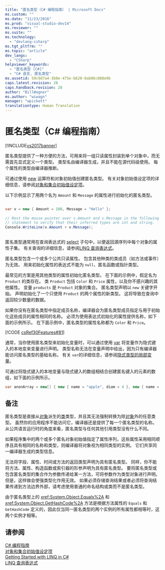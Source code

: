 ```yaml
---
title: "匿名类型（C# 编程指南） | Microsoft Docs"
ms.custom: ""
ms.date: "11/23/2016"
ms.prod: "visual-studio-dev14"
ms.reviewer: ""
ms.suite: ""
ms.technology: 
  - "devlang-csharp"
ms.tgt_pltfrm: ""
ms.topic: "article"
dev_langs: 
  - "CSharp"
helpviewer_keywords: 
  - "匿名类型 [C#]"
  - "C# 语言, 匿名类型"
ms.assetid: 59c9d7a4-3b0e-475e-b620-0ab86c088e9b
caps.latest.revision: 28
caps.handback.revision: 28
author: "BillWagner"
ms.author: "wiwagn"
manager: "wpickett"
translationtype: Human Translation
---
```

# 匿名类型（C# 编程指南）
[!INCLUDE[vs2017banner](../../../csharp/includes/vs2017banner.md)]

匿名类型提供了一种方便的方法，可用来将一组只读属性封装到单个对象中，而无需首先显式定义一个类型。  类型名由编译器生成，并且不能在源代码级使用。  每个属性的类型由编译器推断。  
  
 可通过使用 [new](../../../csharp/language-reference/keywords/new.md) 运算符和对象初始值创建匿名类型。  有关对象初始值设定项的详细信息，请参阅[对象和集合初始值设定项](../../../csharp/programming-guide/classes-and-structs/object-and-collection-initializers.md)。  
  
 以下示例显示了用两个名为 `Amount` 和 `Message` 的属性进行初始化的匿名类型。  
  
```c#  
  
var v = new { Amount = 108, Message = "Hello" };  
  
// Rest the mouse pointer over v.Amount and v.Message in the following  
// statement to verify that their inferred types are int and string.  
Console.WriteLine(v.Amount + v.Message);  
  
```  
  
 匿名类型通常用在查询表达式的 [select](../../../csharp/language-reference/keywords/select-clause.md) 子句中，以便返回源序列中每个对象的属性子集。  有关查询的详细信息，请参阅[LINQ 查询表达式](../../../csharp/programming-guide/linq-query-expressions/index.md)。  
  
 匿名类型包含一个或多个公共只读属性。  包含其他种类的类成员（如方法或事件）为无效。  用来初始化属性的表达式不能为 `null`、匿名函数或指针类型。  
  
 最常见的方案是用其他类型的属性初始化匿名类型。  在下面的示例中，假定名为 `Product` 的类存在。  类 `Product` 包括 `Color` 和 `Price` 属性，以及你不感兴趣的其他属性。  变量 `products` 是 `Product` 对象的集合。  匿名类型声明以 `new` 关键字开始。  声明初始化了一个只使用 `Product` 的两个属性的新类型。  这将导致在查询中返回较少数量的数据。  
  
 如果你没有在匿名类型中指定成员名称，编译器会为匿名类型成员指定与用于初始化这些成员的属性相同的名称。  必须为使用表达式初始化的属性提供名称，如下面的示例所示。  在下面示例中，匿名类型的属性名称都为 `Color` 和 `Price`。  
  
 [!CODE [csRef30Features#81](../CodeSnippet/VS_Snippets_VBCSharp/csRef30Features#81)]  
  
 通常，当你使用匿名类型来初始化变量时，可以通过使用 [var](../../../csharp/language-reference/keywords/var.md) 将变量作为隐式键入的本地变来变量进行声明。  类型名称无法在变量声明中给出，因为只有编译器能访问匿名类型的基础名称。  有关 `var`的详细信息，请参阅[隐式类型的局部变量](../../../csharp/programming-guide/classes-and-structs/implicitly-typed-local-variables.md)。  
  
 可通过将隐式键入的本地变量与隐式键入的数组相结合创建匿名键入的元素的数组，如下面的示例所示。  
  
```c#  
var anonArray = new[] { new { name = "apple", diam = 4 }, new { name = "grape", diam = 1 }};  
```  
  
## 备注  
 匿名类型是直接从[对象](../../../csharp/language-reference/keywords/object.md)派生的[类](../../../csharp/language-reference/keywords/class.md)类型，并且其无法强制转换为除[对象](../../../csharp/language-reference/keywords/object.md)外的任意类型。  虽然你的应用程序不能访问它，编译器还是提供了每一个匿名类型的名称。  从公共语言运行时的角度来看，匿名类型与任何其他引用类型没有什么不同。  
  
 如果程序集中的两个或多个匿名对象初始值指定了属性序列，这些属性采用相同顺序且具有相同的名称和类型，则编译器将对象视为相同类型的实例。  它们共享同一编译器生成的类型信息。  
  
 无法将字段、属性、时间或方法的返回类型声明为具有匿名类型。  同样，你不能将方法、属性、构造函数或索引器的形参声明为具有匿名类型。  要将匿名类型或包含匿名类型的集合作为参数传递给某一方法，可将参数作为类型对象进行声明。  但是，这样做会使强类型化作用无效。  如果必须存储查询结果或者必须将查询结果传递到方法边界外部，请考虑使用普通的命名结构或类而不是匿名类型。  
  
 由于匿名类型上的 <xref:System.Object.Equals%2A> 和 <xref:System.Object.GetHashCode%2A> 方法是根据方法属性的 `Equals` 和 `GetHashCode` 定义的，因此仅当同一匿名类型的两个实例的所有属性都相等时，这两个实例才相等。  
  
## 请参阅  
 [C\# 编程指南](../../../csharp/programming-guide/index.md)   
 [对象和集合初始值设定项](../../../csharp/programming-guide/classes-and-structs/object-and-collection-initializers.md)   
 [Getting Started with LINQ in C\#](../../../csharp/programming-guide/concepts/linq/getting-started-with-linq.md)   
 [LINQ 查询表达式](../../../csharp/programming-guide/linq-query-expressions/index.md)
